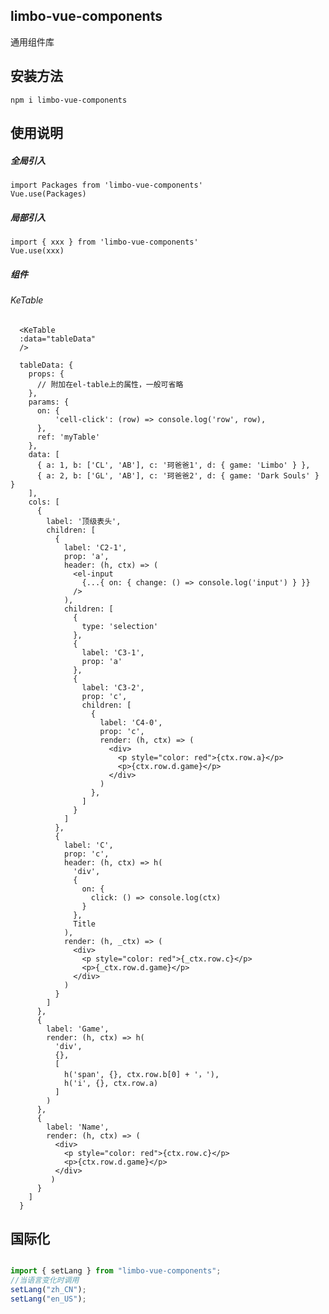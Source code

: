 ## limbo-vue-components

通用组件库

## 安装方法

    npm i limbo-vue-components

## 使用说明

##### 全局引入

    import Packages from 'limbo-vue-components'
    Vue.use(Packages)

##### 局部引入

    import { xxx } from 'limbo-vue-components'
    Vue.use(xxx)

##### 组件

###### KeTable

      <KeTable
      :data="tableData"
      />

      tableData: {
        props: {
          // 附加在el-table上的属性，一般可省略
        },
        params: {
          on: {
              'cell-click': (row) => console.log('row', row),
          },
          ref: 'myTable'
        },
        data: [
          { a: 1, b: ['CL', 'AB'], c: '珂爸爸1', d: { game: 'Limbo' } },
          { a: 2, b: ['GL', 'AB'], c: '珂爸爸2', d: { game: 'Dark Souls' } }
        ],
        cols: [
          {
            label: '顶级表头',
            children: [
              {
                label: 'C2-1',
                prop: 'a',
                header: (h, ctx) => (
                  <el-input
                    {...{ on: { change: () => console.log('input') } }}
                  />
                ),
                children: [
                  {
                    type: 'selection'
                  },
                  {
                    label: 'C3-1',
                    prop: 'a'
                  },
                  {
                    label: 'C3-2',
                    prop: 'c',
                    children: [
                      {
                        label: 'C4-0',
                        prop: 'c',
                        render: (h, ctx) => (
                          <div>
                            <p style="color: red">{ctx.row.a}</p>
                            <p>{ctx.row.d.game}</p>
                          </div>
                        )
                      },
                    ]
                  }
                ]
              },
              {
                label: 'C',
                prop: 'c',
                header: (h, ctx) => h(
                  'div',
                  {
                    on: {
                      click: () => console.log(ctx)
                    }
                  },
                  Title
                ),
                render: (h, _ctx) => (
                  <div>
                    <p style="color: red">{_ctx.row.c}</p>
                    <p>{_ctx.row.d.game}</p>
                  </div>
                )
              }
            ]
          },
          {
            label: 'Game',
            render: (h, ctx) => h(
              'div',
              {},
              [
                h('span', {}, ctx.row.b[0] + '，'),
                h('i', {}, ctx.row.a)
              ]
            )
          },
          {
            label: 'Name',
            render: (h, ctx) => (
              <div>
                <p style="color: red">{ctx.row.c}</p>
                <p>{ctx.row.d.game}</p>
              </div>
             )
          }
        ]
      }

## 国际化

```js

import { setLang } from "limbo-vue-components";
//当语言变化时调用
setLang("zh_CN");
setLang("en_US");
```
